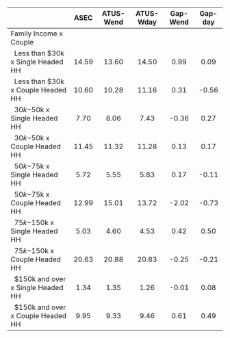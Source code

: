 
|                      |         ASEC |    ATUS-Wend |    ATUS-Wday |     Gap-Wend |      Gap-day |
| -------------------- | :----------: | :----------: | :----------: | :----------: | :----------: |
| Family Income x Couple |              |              |              |              |              |
| &nbsp;&nbsp;Less than $30k x Single Headed HH |        14.59 |        13.60 |        14.50 |         0.99 |         0.09 |
| &nbsp;&nbsp;Less than $30k x Couple Headed HH |        10.60 |        10.28 |        11.16 |         0.31 |        -0.56 |
| &nbsp;&nbsp;$30k-$50k x Single Headed HH |         7.70 |         8.06 |         7.43 |        -0.36 |         0.27 |
| &nbsp;&nbsp;$30k-$50k x Couple Headed HH |        11.45 |        11.32 |        11.28 |         0.13 |         0.17 |
| &nbsp;&nbsp;$50k-$75k x Single Headed HH |         5.72 |         5.55 |         5.83 |         0.17 |        -0.11 |
| &nbsp;&nbsp;$50k-$75k x Couple Headed HH |        12.99 |        15.01 |        13.72 |        -2.02 |        -0.73 |
| &nbsp;&nbsp;$75k-$150k x Single Headed HH |         5.03 |         4.60 |         4.53 |         0.42 |         0.50 |
| &nbsp;&nbsp;$75k-$150k x Couple Headed HH |        20.63 |        20.88 |        20.83 |        -0.25 |        -0.21 |
| &nbsp;&nbsp;$150k and over x Single Headed HH |         1.34 |         1.35 |         1.26 |        -0.01 |         0.08 |
| &nbsp;&nbsp;$150k and over x Couple Headed HH |         9.95 |         9.33 |         9.46 |         0.61 |         0.49 |

